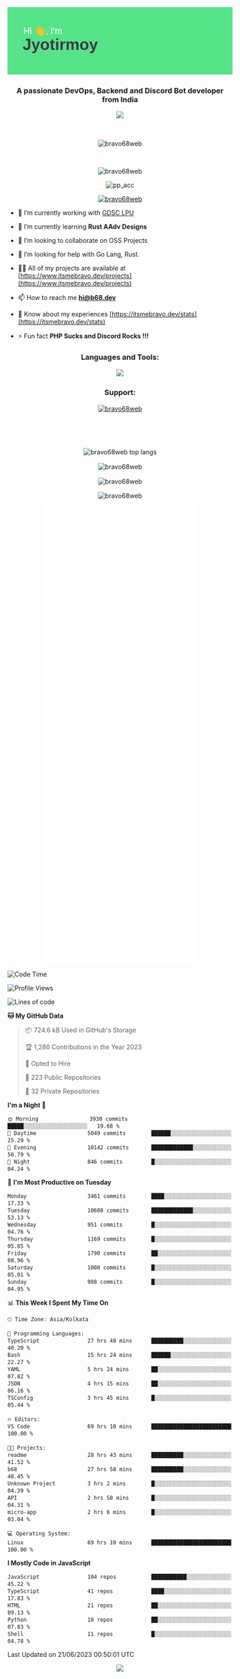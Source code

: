 <p align="center"><img src="header.png"></p>
<h3 align="center">A passionate DevOps, Backend and Discord Bot developer from India</h3>

<p align="center"><a href="https://discord.com/users/457039372009865226"><img src="https://lanyard-profile-readme.vercel.app/api/457039372009865226"></a></p>
                           
<br>
<p align="center"> <img src="https://komarev.com/ghpvc/?username=bravo68web&label=Profile%20views&color=0e75b6&style=flat" alt="bravo68web" /> </p>
<br>


<p align="center"><img src="https://github-profile-trophy.vercel.app/?username=bravo68web&theme=discord&column=3&row=2" alt="bravo68web" /> </p>
<p align="center"><img src="https://osu-embed.b68dev.xyz/pp_acc" alt="pp_acc" /> </p>

<p align="center"> <a href="https://twitter.com/bravo68web" target="blank"><img src="https://img.shields.io/twitter/follow/bravo68web?logo=twitter&style=for-the-badge" alt="bravo68web" /></a> </p>

- 🔭 I’m currently working with [GDSC LPU](https://gdsclpu.live/)

- 🌱 I’m currently learning **Rust AAdv Designs**

- 👯 I’m looking to collaborate on OSS Projects

- 🤝 I’m looking for help with Go Lang, Rust.

- 👨‍💻 All of my projects are available at [https://www.itsmebravo.dev/projects](https://www.itsmebravo.dev/projects)

<!-- - 💬 Ask me about **DF Techs** -->

- 📫 How to reach me **hi@b68.dev**

- 📄 Know about my experiences [https://itsmebravo.dev/stats](https://itsmebravo.dev/stats)

- ⚡ Fun fact **PHP Sucks and Discord Rocks !!!**

<h3 align="center">Languages and Tools:</h3>
<p align="center"> 
<img src="https://skillicons.dev/icons?i=aws,bash,c,cs,cpp,cloudflare,css,dart,devto,discord,bots,docker,electron,ember,emotion,express,fastapi,figma,firebase,flask,gcp,git,github,githubactions,go,gitlab,graphql,heroku,html,ai,ipfs,js,jest,linux,md,mastodon,mongodb,neovim,netlify,nextjs,nginx,nodejs,postgres,postman,powershell,py,react,redis,regex,replit,rocket,rust,sqlite,mysql,stackoverflow,styledcomponents,supabase,sentry,solidity,svg,tailwind,tauri,twitter,ts,unity,v,vercel,vim,vite,wasm,webpack,workers&perline=8&theme=dark" />
</p>

<h3 align="center">Support:</h3>
<p align="center"><a href="https://www.buymeacoffee.com/bravo68web"> <img align="center" src="https://cdn.buymeacoffee.com/buttons/v2/default-yellow.png" height="50" width="210" alt="bravo68web" /></a></p><br><br>
<br>

<p align="center"> <img align="center" src="https://github-readme-stats-sync.vercel.app/api/top-langs?username=bravo68web&count_private=true&show_icons=true&theme=radical&border_radius=10&&langs_count=10&layout=compact" alt="bravo68web top langs" /></p>

<p align="center"> <img align="center" src="https://github-readme-stats-sync.vercel.app/api?username=bravo68web&count_private=true&show_icons=true&theme=radical&border_radius=10" alt="bravo68web" /></p>

<p align="center"> <img align="center" src="https://github-readme-streak-stats.herokuapp.com?user=bravo68web&theme=dracula&hide_border=true" alt="bravo68web" /></p>

<p align="center"> <img align="center" src="https://github-readme-stats-sync.vercel.app/api/wakatime?username=bravo68web&count_private=true&show_icons=true&theme=aura_dark&border_radius=10&&langs_count=10&layout=compact&range=last_7_days" alt="bravo68web" /></p>

<p align="center"><img src="https://raw.githubusercontent.com/BRAVO68WEB/BRAVO68WEB/master/github-metrics.svg"></p>

<!--START_SECTION:waka-->
![Code Time](http://img.shields.io/badge/Code%20Time-4%2C955%20hrs%2045%20mins-blue)

![Profile Views](http://img.shields.io/badge/Profile%20Views-19-blue)

![Lines of code](https://img.shields.io/badge/From%20Hello%20World%20I%27ve%20Written-59.5%20million%20lines%20of%20code-blue)

**🐱 My GitHub Data** 

> 📦 724.6 kB Used in GitHub's Storage 
 > 
> 🏆 1,286 Contributions in the Year 2023
 > 
> 💼 Opted to Hire
 > 
> 📜 223 Public Repositories 
 > 
> 🔑 32 Private Repositories 
 > 
**I'm a Night 🦉** 

```text
🌞 Morning                3930 commits        █████░░░░░░░░░░░░░░░░░░░░   19.68 % 
🌆 Daytime                5049 commits        ██████░░░░░░░░░░░░░░░░░░░   25.29 % 
🌃 Evening                10142 commits       █████████████░░░░░░░░░░░░   50.79 % 
🌙 Night                  846 commits         █░░░░░░░░░░░░░░░░░░░░░░░░   04.24 % 
```
📅 **I'm Most Productive on Tuesday** 

```text
Monday                   3461 commits        ████░░░░░░░░░░░░░░░░░░░░░   17.33 % 
Tuesday                  10608 commits       █████████████░░░░░░░░░░░░   53.13 % 
Wednesday                951 commits         █░░░░░░░░░░░░░░░░░░░░░░░░   04.76 % 
Thursday                 1169 commits        █░░░░░░░░░░░░░░░░░░░░░░░░   05.85 % 
Friday                   1790 commits        ██░░░░░░░░░░░░░░░░░░░░░░░   08.96 % 
Saturday                 1000 commits        █░░░░░░░░░░░░░░░░░░░░░░░░   05.01 % 
Sunday                   988 commits         █░░░░░░░░░░░░░░░░░░░░░░░░   04.95 % 
```


📊 **This Week I Spent My Time On** 

```text
🕑︎ Time Zone: Asia/Kolkata

💬 Programming Languages: 
TypeScript               27 hrs 48 mins      ██████████░░░░░░░░░░░░░░░   40.20 % 
Bash                     15 hrs 24 mins      ██████░░░░░░░░░░░░░░░░░░░   22.27 % 
YAML                     5 hrs 24 mins       ██░░░░░░░░░░░░░░░░░░░░░░░   07.82 % 
JSON                     4 hrs 15 mins       ██░░░░░░░░░░░░░░░░░░░░░░░   06.16 % 
TSConfig                 3 hrs 45 mins       █░░░░░░░░░░░░░░░░░░░░░░░░   05.44 % 

🔥 Editors: 
VS Code                  69 hrs 10 mins      █████████████████████████   100.00 % 

🐱‍💻 Projects: 
readme                   28 hrs 43 mins      ██████████░░░░░░░░░░░░░░░   41.52 % 
b68                      27 hrs 58 mins      ██████████░░░░░░░░░░░░░░░   40.45 % 
Unknown Project          3 hrs 2 mins        █░░░░░░░░░░░░░░░░░░░░░░░░   04.39 % 
API                      2 hrs 58 mins       █░░░░░░░░░░░░░░░░░░░░░░░░   04.31 % 
micro-app                2 hrs 6 mins        █░░░░░░░░░░░░░░░░░░░░░░░░   03.04 % 

💻 Operating System: 
Linux                    69 hrs 10 mins      █████████████████████████   100.00 % 
```

**I Mostly Code in JavaScript** 

```text
JavaScript               104 repos           ███████████░░░░░░░░░░░░░░   45.22 % 
TypeScript               41 repos            ████░░░░░░░░░░░░░░░░░░░░░   17.83 % 
HTML                     21 repos            ██░░░░░░░░░░░░░░░░░░░░░░░   09.13 % 
Python                   18 repos            ██░░░░░░░░░░░░░░░░░░░░░░░   07.83 % 
Shell                    11 repos            █░░░░░░░░░░░░░░░░░░░░░░░░   04.78 % 
```




 Last Updated on 21/06/2023 00:50:01 UTC
<!--END_SECTION:waka-->

<p align="center"><img src="https://bravo68web.me/images/header_.png"></p>

